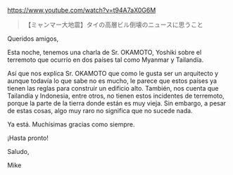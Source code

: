 https://www.youtube.com/watch?v=t94A7aX0G6M

> 【ミャンマー大地震】タイの高層ビル倒壊のニュースに思うこと 
 
Queridos amigos,

Esta noche, tenemos una charla de Sr. OKAMOTO, Yoshiki sobre el terremoto que ocurrío en dos países tal como Myanmar y Tailandía. 

Así que nos explica Sr. OKAMOTO que como le gusta ser un arquitecto y aunque todavía lo que sabe no es mucho, le parece que estos países ya tienen las reglas para construir un edificio alto. También, nos cuenta que Tailandía y Indonesia, entre otros, no tienen estos incidentes de terremoto, porque la parte de la tierra donde están es muy vieja. Sin embargo, a pesar de estas cosas, algo muy raro no significa que no sucede nada.

Ya está. Muchísimas gracias como siempre.

¡Hasta pronto!

Saludo,

Mike
